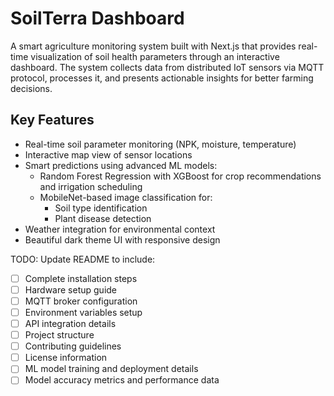 # SoilTerra Dashboard

A smart agriculture monitoring system built with Next.js that provides real-time visualization of soil health parameters through an interactive dashboard. The system collects data from distributed IoT sensors via MQTT protocol, processes it, and presents actionable insights for better farming decisions.

## Key Features

- Real-time soil parameter monitoring (NPK, moisture, temperature)
- Interactive map view of sensor locations
- Smart predictions using advanced ML models:
  - Random Forest Regression with XGBoost for crop recommendations and irrigation scheduling
  - MobileNet-based image classification for:
    - Soil type identification
    - Plant disease detection
- Weather integration for environmental context
- Beautiful dark theme UI with responsive design

TODO: Update README to include:

- [ ] Complete installation steps
- [ ] Hardware setup guide
- [ ] MQTT broker configuration
- [ ] Environment variables setup
- [ ] API integration details
- [ ] Project structure
- [ ] Contributing guidelines
- [ ] License information
- [ ] ML model training and deployment details
- [ ] Model accuracy metrics and performance data
